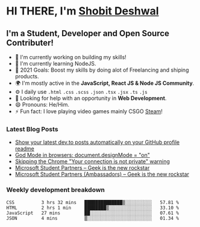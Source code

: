 # HI THERE, I'm [Shobit Deshwal](https://shobitdeshwal.netlify.app/)

## I'm a Student, Developer and Open Source Contributer!

- 🔭 I'm currently working on building my skills!
- 🌱 I'm currently learning NodeJS.
- 🥅 2021 Goals: Boost my skills by doing alot of Freelancing and shiping products.
- 🌍 I'm mostly active in the **JavaScript, React JS & Node JS Community**.
- ⚙️ I daily use `.html` `.css` `.scss` `.json` `.tsx` `.jsx` `.ts` `.js`
- 🤔 Looking for help with an opportunity in **Web Development**.
- 😄 Pronouns: He/Him.
- ⚡ Fun fact: I love playing video games mainly CSGO [Steam](https://steamcommunity.com/id/shobit1337/)!

### Latest Blog Posts

<!-- BLOG-POST-LIST:START -->
- [Show your latest dev.to posts automatically on your GitHub profile readme](https://dev.to/gautamkrishnar/show-your-latest-dev-to-posts-automatically-in-your-github-profile-readme-3nk8)
- [God Mode in browsers: document.designMode = "on"](https://dev.to/gautamkrishnar/god-mode-in-browsers-document-designmode-on-2pmo)
- [Skipping the Chrome "Your connection is not private" warning](https://dev.to/gautamkrishnar/quickbits-1-skipping-the-chrome-your-connection-is-not-private-warning-4kp1)
- [Microsoft Student Partners – Geek is the new rockstar](https://dev.to/gautamkrishnar/microsoft-student-partners--geek-is-the-new-rockstar)
- [Microsoft Student Partners (Ambassadors) – Geek is the new rockstar](https://www.gautamkrishnar.com/microsoft-student-partners/)
<!-- BLOG-POST-LIST:END -->

### Weekly development breakdown

<!--START_SECTION:waka-->
```text
CSS          3 hrs 32 mins   ██████████████▒░░░░░░░░░░   57.81 % 
HTML         2 hrs 1 min     ████████▒░░░░░░░░░░░░░░░░   33.10 % 
JavaScript   27 mins         ██░░░░░░░░░░░░░░░░░░░░░░░   07.61 % 
JSON         4 mins          ▒░░░░░░░░░░░░░░░░░░░░░░░░   01.34 % 
```
<!--END_SECTION:waka-->
